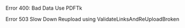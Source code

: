 ###
Error 400: Bad Data
Use PDFTk 

Error 503 Slow Down
Reupload using ValidateLinksAndReUploadBroken 